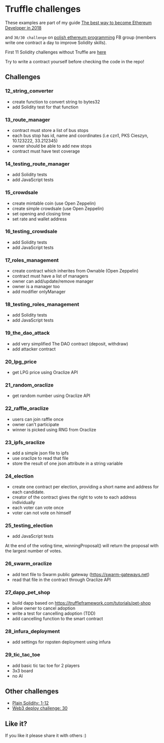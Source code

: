 # Truffle challenges

These examples are part of my guide [The best way to become Ethereum Developer in 2018](https://medium.com/@pbrudny/the-best-way-to-become-ethereum-solidity-developer-in-2018-5606e54646e6)

and `30/30 challenge` on [polish ethereum programming](https://www.facebook.com/groups/531936723867447/?ref=bookmarks) FB group (members write one contract a day to improve Solidity skills).

First 11 Solidity challenges without Truffle are [here](https://github.com/pbrudny/learning-solidity-2018)

Try to write a contract yourself before checking the code in the repo!

## Challenges

### 12_string_converter
* create function to convert string to bytes32
* add Solidity test for that function

### 13_route_manager
* contract must store a list of bus stops
* each bus stop has id, name and coordinates (i.e czn1, PKS Cieszyn, 10.123222, 33.212345)
* owner should be able to add new stops
* contract must have test coverage

### 14_testing_route_manager
* add Solidity tests
* add JavaScript tests

### 15_crowdsale
* create mintable coin (use Open Zeppelin)
* create simple crowdsale (use Open Zeppelin)
* set opening and closing time
* set rate and wallet address 

### 16_testing_crowdsale
* add Solidity tests
* add JavaScript tests

### 17_roles_management
* create contract which inherites from Ownable (Open Zeppelin)
* contract must have a list of managers
* owner can add/update/remove manager
* owner is a manager too
* add modifier onlyManager

### 18_testing_roles_management
* add Solidity tests
* add JavaScript tests

### 19_the_dao_attack
* add very simplified The DAO contract (deposit, withdraw)
* add attacker contract

### 20_lpg_price
* get LPG price using Oraclize API

### 21_random_oraclize
* get random number using Oraclize API

### 22_raffle_oraclize
* users can join raffle once
* owner can't participate
* winner is picked using RNG from Oraclize

### 23_ipfs_oraclize
* add a simple json file to ipfs
* use oraclize to read that file
* store the result of one json attribute in a string variable

### 24_election
* create one contract per election, providing a short name and address for each candidate. 
* creator of the contract gives the right to vote to each address individually
* each voter can vote once
* voter can not vote on himself

### 25_testing_election
* add JavaScript tests

At the end of the voting time, winningProposal() will return the proposal with the largest number of votes.

### 26_swarm_oraclize
* add text file to Swarm public gateway (https://swarm-gateways.net)
* read that file in the contract through Oraclize API

### 27_dapp_pet_shop
* build dapp based on https://truffleframework.com/tutorials/pet-shop
* allow owner to cancel adoption
* write a test for cancelling adoption (TDD)
* add cancelling function to the smart contract

### 28_infura_deployment
* add settings for ropsten deployment using infura

### 29_tic_tac_toe
* add basic tic tac toe for 2 players
* 3x3 board
* no AI

## Other challenges
* [Plain Solidity: 1-12](https://github.com/pbrudny/learning-solidity-2018)
* [Web3 deploy challenge: 30](https://github.com/pbrudny/web3-deploy-example)

## Like it?
If you like it please share it with others :)

